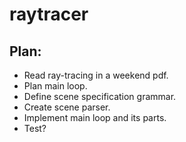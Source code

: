 # raytracer

## Plan:

- Read ray-tracing in a weekend pdf.
- Plan main loop.
- Define scene specification grammar.
- Create scene parser.
- Implement main loop and its parts.
- Test?
